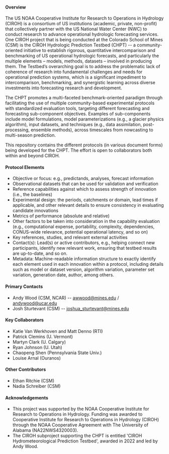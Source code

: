 #### Overview
The US NOAA Cooperative Institute for Research to Operations in Hydrology (CIROH) is a consortium of US institutions (academic, private, non-profit) that collectively partner with the US National Water Center (NWC) to conduct research to advance operational hydrologic forecasting services. One CIROH project that is being conducted at the Colorado School of Mines (CSM) is the CIROH Hydrologic Prediction Testbed (CHPT) -- a community-oriented initiative to establish rigorous, quantitative intercomparison and benchmarking of US operational hydrologic forecasts, and particularly the multiple elements – models, methods, datasets – involved in producing them. The Testbed’s overarching goal is to address the problematic lack of coherence of research into fundamental challenges and needs for operational prediction systems, which is a significant impediment to intercomparison, benchmarking, and synergistic learning across diverse investments into forecasting research and development. 

The CHPT promotes a multi-faceted benchmark-oriented paradigm through facilitating the use of multiple community-based experimental protocols with standardized evaluation tools, targeting different forecasting and forecasting sub-component objectives. Examples of sub-components include model formulations, model parameterizations (e.g., a glacier physics algorithm), input datasets, and techniques (e.g., data assimilation, post-processing, ensemble methods), across timescales from nowcasting to multi-season prediction. 

This repository contains the different protocols (in various document forms) being developed for the CHPT.  The effort is open to collaborators both within and beyond CIROH.  

#### Protocol Elements
* Objective or focus:  e.g., predictands, analyses, forecast information
* Observational datasets that can be used for validation and verification
* Reference capabilities against which to assess strength of innovation (i.e., the baselines)
* Experimental design:  the periods, catchments or domain, lead times if applicable, and other relevant details to ensure consistency in evaluating candidate innovations 
* Metrics of performance (absolute and relative)
* Other factors to be taken into consideration in the capability evaluation (e.g., computational expense, portability, complexity, dependencies, CONUS-wide relevance, potential operational latency, and so on)
* Key references, studies, and relevant external activities
* Contact(s):  Lead(s) or active contributors, e.g., helping connect new participants, identify new relevant work, ensuring that testbed results are up-to-date, and so on. 
* Metadata:  Machine-readable information structure to exactly identify each element used in each innovation within a protocol, including details such as model or dataset version, algorithm variation, parameter set variation, generation date, author, among others. 

#### Primary Contacts
* Andy Wood (CSM, NCAR) -- awwood@mines.edu / andywood@ucar.edu
* Josh Sturtevant (CSM) -- joshua_sturtevant@mines.edu

#### Key Collaborators
* Katie Van Werkhoven and Matt Denno (RTI) 
* Patrick Clemins (U. Vermont)
* Martyn Clark (U. Calgary)
* Ryan Johnson (U. Utah)
* Chaopeng Shen (Pennsylvania State Univ.)
* Louise Arnal (Ouranos)

#### Other Contributors
* Ethan Ritchie (CSM)
* Nadia Schreiber (CSM)

#### Acknowledgements
* This project was supported by the NOAA Cooperative Institute for Research to Operations in Hydrology. Funding was awarded to Cooperative Institute for Research to Operations in Hydrology (CIROH) through the NOAA Cooperative Agreement with The University of Alabama (NA22NWS4320003).
* The CIROH subproject supporting the CHPT is entitled 'CIROH Hydrometeorological Prediction Testbed', awarded in 2022 and led by Andy Wood. 
